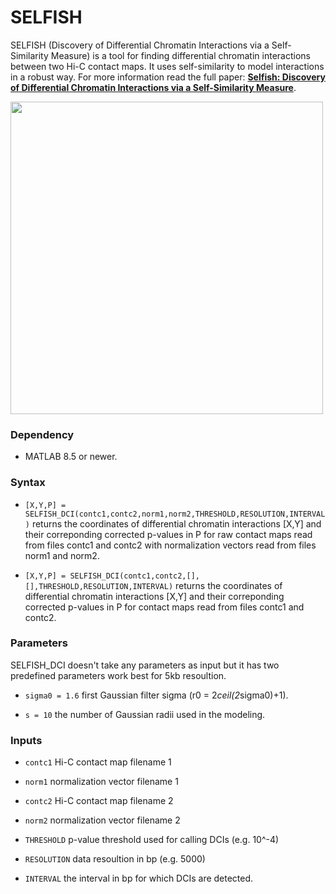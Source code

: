 # SELFISH
SELFISH (Discovery of Differential Chromatin Interactions via a Self-Similarity Measure) is a tool for finding differential chromatin interactions between two Hi-C contact maps. It uses self-similarity to model interactions in a robust way. For more information read the full paper: <a href="https://www.biorxiv.org/content/10.1101/540708v1?rss=1" target="_blank">**Selfish: Discovery of Differential Chromatin Interactions via a Self-Similarity Measure**</a>. 

<img src="https://raw.githubusercontent.com/ucrbioinfo/SELFISH/master/ESvsNPC_final.png" width="500" height="500">

<h3>Dependency </h3>

- MATLAB 8.5 or newer.

<h3>Syntax</h3>

- ```[X,Y,P] = SELFISH_DCI(contc1,contc2,norm1,norm2,THRESHOLD,RESOLUTION,INTERVAL)``` returns the coordinates of differential chromatin interactions [X,Y] and their correponding corrected p-values in P for raw contact maps read from files contc1 and contc2 with normalization vectors read from files norm1 and norm2. 

- ```[X,Y,P] = SELFISH_DCI(contc1,contc2,[],[],THRESHOLD,RESOLUTION,INTERVAL)``` returns the coordinates of differential chromatin interactions [X,Y] and their correponding corrected p-values in P for contact maps read from files contc1 and contc2. 

<h3>Parameters</h3>
SELFISH_DCI doesn't take any parameters as input but it has two predefined parameters work best for 5kb resoultion.

- `sigma0 = 1.6` first Gaussian filter sigma (r0 = 2*ceil(2*sigma0)+1).

- `s = 10` the number of Gaussian radii used in the modeling.
<h3>Inputs</h3>

- `contc1`              Hi-C contact map filename 1

- `norm1`               normalization vector filename 1

- `contc2`              Hi-C contact map filename 2

- `norm2`               normalization vector filename 2

- `THRESHOLD`           p-value threshold used for calling DCIs (e.g. 10^-4)

- `RESOLUTION`          data resoultion in bp (e.g. 5000)

- `INTERVAL`            the interval in bp for which DCIs are detected.
